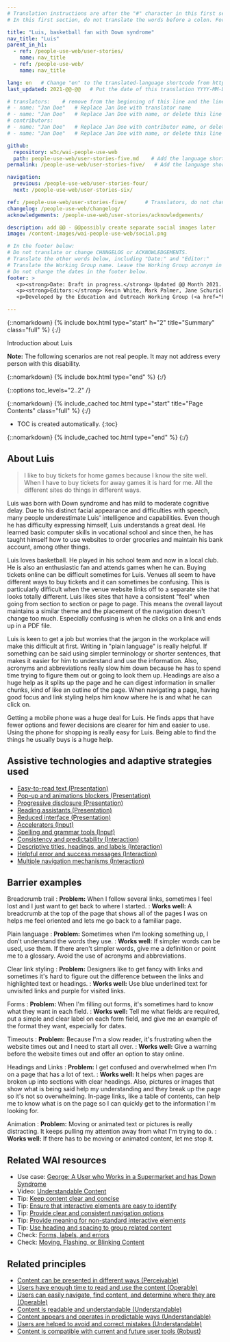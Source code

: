 ```yaml
---
# Translation instructions are after the "#" character in this first section. They are comments that do not show up in the web page. You do not need to translate the instructions after #.
# In this first section, do not translate the words before a colon. For example, do not translate "title:". Do translate the text after "title:".

title: "Luis, basketball fan with Down syndrome"
nav_title: "Luis"
parent_in_h1:
  - ref: /people-use-web/user-stories/
    name: nav_title
  - ref: /people-use-web/
    name: nav_title

lang: en   # Change "en" to the translated-language shortcode from https://www.iana.org/assignments/language-subtag-registry/language-subtag-registry
last_updated: 2021-@@-@@   # Put the date of this translation YYYY-MM-DD (with month in the middle)

# translators:    # remove from the beginning of this line and the lines below: "# " (the hash sign and the space)
# - name: "Jan Doe"   # Replace Jan Doe with translator name
# - name: "Jan Doe"   # Replace Jan Doe with name, or delete this line if not multiple translators
# contributors:
# - name: "Jan Doe"   # Replace Jan Doe with contributor name, or delete this line if none
# - name: "Jan Doe"   # Replace Jan Doe with name, or delete this line if not multiple contributors

github:
  repository: w3c/wai-people-use-web
  path: people-use-web/user-stories-five.md    # Add the language shortcode to the middle of the filename, for example: people-use-web/user-stories-five.fr.md
permalink: /people-use-web/user-stories-five/   # Add the language shortcode to the end, with no slash at end, for example: /people-use-web/user-stories-five/fr

navigation:
  previous: /people-use-web/user-stories-four/
  next: /people-use-web/user-stories-six/

ref: /people-use-web/user-stories-five/      # Translators, do not change this
changelog: /people-use-web/changelog/
acknowledgements: /people-use-web/user-stories/acknowledgements/

description: add @@ - @@possibly create separate social images later
image: /content-images/wai-people-use-web/social.png

# In the footer below:
# Do not translate or change CHANGELOG or ACKNOWLEDGEMENTS.
# Translate the other words below, including "Date:" and "Editor:"
# Translate the Working Group name. Leave the Working Group acronym in English.
# Do not change the dates in the footer below.
footer: >
   <p><strong>Date: Draft in progress.</strong> Updated @@ Month 2021. First published Month 20@@. CHANGELOG.</p>
   <p><strong>Editors:</strong> Kevin White, Mark Palmer, Jane Schurick, and <a href="https://www.w3.org/People/shadi/">Shadi Abou_Zahra</a>.  <strong>Contributors:</strong> @@name, @@name, and <a href="https://www.w3.org/groups/wg/eowg/participants">participants of EOWG</a>. ACKNOWLEDGEMENTS lists past editors and additional contributors.</p>
   <p>Developed by the Education and Outreach Working Group (<a href="http://www.w3.org/WAI/EO/">EOWG</a>). Previously developed with the <a href="https://www.w3.org/WAI/EO/2008/wai-age-tf">WAI-AGE Task Force</a>, with support of the <a href="https://www.w3.org/WAI/WAI-AGE/">WAI-AGE Project</a>.</p>

---
```


{::nomarkdown}
{% include box.html type="start" h="2" title="Summary" class="full" %}
{:/}

Introduction about Luis

**Note:** The following scenarios are not real people. It may not address every person with this disability.

{::nomarkdown}
{% include box.html type="end" %}
{:/}


{::options toc_levels="2..2" /}

{::nomarkdown}
{% include_cached toc.html type="start" title="Page Contents" class="full" %}
{:/}

-   TOC is created automatically.
{:toc}

{::nomarkdown}
{% include_cached toc.html type="end" %}
{:/}

## About Luis

> I like to buy tickets for home games because I know the site well. When I have to buy tickets for away games it is hard for me. All the different sites do things in different ways.

Luis was born with Down syndrome and has mild to moderate cognitive delay. Due to his distinct facial appearance and difficulties with speech, many people underestimate Luis' intelligence and capabilities. Even though he has difficulty expressing himself, Luis understands a great deal. He learned basic computer skills in vocational school and since then, he has taught himself how to use websites to order groceries and maintain his bank account, among other things.

Luis loves basketball. He played in his school team and now in a local club. He is also an enthusiastic fan and attends games when he can. Buying tickets online can be difficult sometimes for Luis. Venues all seem to have different ways to buy tickets and it can sometimes be confusing. This is particularly difficult when the venue website links off to a separate site that looks totally different. Luis likes sites that have a consistent "feel" when going from section to section or page to page. This means the overall layout maintains a similar theme and the placement of the navigation doesn't change too much. Especially confusing is when he clicks on a link and ends up in a PDF file.

Luis is keen to get a job but worries that the jargon in the workplace will make this difficult at first. Writing in "plain language" is really helpful. If something can be said using simpler terminology or shorter sentences, that makes it easier for him to understand and use the information. Also, acronyms and abbreviations really slow him down because he has to spend time trying to figure them out or going to look them up. Headings are also a huge help as it splits up the page and he can digest information in smaller chunks, kind of like an outline of the page. When navigating a page, having good focus and link styling helps him know where he is and what he can click on.

Getting a mobile phone was a huge deal for Luis. He finds apps that have fewer options and fewer decisions are clearer for him and easier to use. Using the phone for shopping is really easy for Luis. Being able to find the things he usually buys is a huge help.

## Assistive technologies and adaptive strategies used

* [Easy-to-read text (Presentation)](/people-use-web/tools-techniques-presentation/#etr)
* [Pop-up and animations blockers (Presentation)](/people-use-web/tools-techniques-presentation/#blockers)
* [Progressive disclosure (Presentation)](/people-use-web/tools-techniques-presentation/#progressive)
* [Reading assistants (Presentation)](/people-use-web/tools-techniques-presentation/#reading)
* [Reduced interface (Presentation)](/people-use-web/tools-techniques-presentation/#reduced)
* [Accelerators (Input)](/people-use-web/tools-techniques-input/#accelerators)
* [Spelling and grammar tools (Input)](/people-use-web/tools-techniques-input/#lexical)
* [Consistency and predictability (Interaction)](/people-use-web/tools-techniques-navigation/#consistency)
* [Descriptive titles, headings, and labels (Interaction)](/people-use-web/tools-techniques-navigation/#labels)
* [Helpful error and success messages (Interaction)](/people-use-web/tools-techniques-navigation/#messages)
* [Multiple navigation mechanisms (Interaction)](/people-use-web/tools-techniques-navigation/#navigating)

## Barrier examples

Breadcrumb trail
: **Problem:** When I follow several links, sometimes I feel lost and I just want to get back to where I started.
: **Works well:** A breadcrumb at the top of the page that shows all of the pages I was on helps me feel oriented and lets me go back to a familiar page.

Plain language
: **Problem:** Sometimes when I'm looking something up, I don't understand the words they use.
: **Works well:** If simpler words can be used, use them. If there aren't simpler words, give me a definition or point me to a glossary. Avoid the use of acronyms and abbreviations.

Clear link styling
: **Problem:** Designers like to get fancy with links and sometimes it's hard to figure out the difference between the links and highlighted text or headings.
: **Works well:** Use blue underlined text for unvisited links and purple for visited links.

Forms
: **Problem:** When I'm filling out forms, it's sometimes hard to know what they want in each field.
: **Works well:** Tell me what fields are required, put a simple and clear label on each form field, and give me an example of the format they want, especially for dates.

Timeouts
: **Problem:** Because I'm a slow reader, it's frustrating when the website times out and I need to start all over.
: **Works well:** Give a warning before the website times out and offer an option to stay online.

Headings and Links
: **Problem:** I get confused and overwhelmed when I'm on a page that has a lot of text.
: **Works well:** It helps when pages are broken up into sections with clear headings. Also, pictures or images that show what is being said help my understanding and they break up the page so it's not so overwhelming. In-page links, like a table of contents, can help me to know what is on the page so I can quickly get to the information I'm looking for.

Animation
: **Problem:** Moving or animated text or pictures is really distracting. It keeps pulling my attention away from what I'm trying to do.
: **Works well:** If there has to be moving or animated content, let me stop it.

## Related WAI resources

* Use case: [George: A User who Works in a Supermarket and has Down Syndrome](https://www.w3.org/TR/coga-usable/#george-a-user-who-works-in-a-supermarket-and-has-down-syndrome)
* Video: [Understandable Content](https://www.w3.org/WAI/perspective-videos/understandable/)
* Tip: [Keep content clear and concise](https://www.w3.org/WAI/tips/writing/#keep-content-clear-and-concise)
* Tip: [Ensure that interactive elements are easy to identify](https://www.w3.org/WAI/tips/designing/#ensure-that-interactive-elements-are-easy-to-identify)
* Tip: [Provide clear and consistent navigation options](https://www.w3.org/WAI/tips/designing/#provide-clear-and-consistent-navigation-options)
* Tip: [Provide meaning for non-standard interactive elements](https://www.w3.org/WAI/tips/developing/#provide-meaning-for-non-standard-interactive-elements)
* Tip: [Use heading and spacing to group related content](https://www.w3.org/WAI/tips/designing/#use-headings-and-spacing-to-group-related-content)
* Check: [Forms, labels, and errors](https://www.w3.org/WAI/test-evaluate/preliminary/#forms)
* Check: [Moving, Flashing, or Blinking Content](https://www.w3.org/WAI/test-evaluate/preliminary/#moving)

## Related principles

* [Content can be presented in different ways (Perceivable)](https://www.w3.org/WAI/fundamentals/accessibility-principles/#adaptable)
* [Users have enough time to read and use the content (Operable)](https://www.w3.org/WAI/fundamentals/accessibility-principles/#time)
* [Users can easily navigate, find content, and determine where they are (Operable)](https://www.w3.org/WAI/fundamentals/accessibility-principles/#navigable)
* [Content is readable and understandable (Understandable)](https://www.w3.org/WAI/fundamentals/accessibility-principles/#readable)
* [Content appears and operates in predictable ways (Understandable)](https://www.w3.org/WAI/fundamentals/accessibility-principles/#predictable)
* [Users are helped to avoid and correct mistakes (Understandable)](https://www.w3.org/WAI/fundamentals/accessibility-principles/#tolerant)
* [Content is compatible with current and future user tools (Robust)](https://www.w3.org/WAI/fundamentals/accessibility-principles/#compatible)
